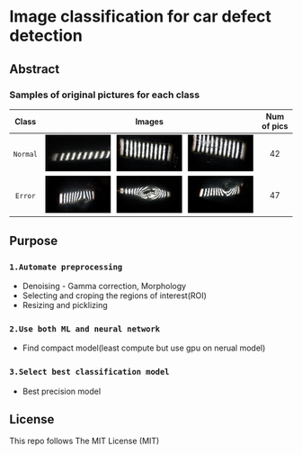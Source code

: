 # Image classification for car defect detection

## Abstract

### Samples of original pictures for each class
|Class|Images|Num of pics|
|:---:|:---:|:---:|
|`Normal`|![Normal Images](/imgs/nor_merged.png)|42|
|`Error`|![Error Images](/imgs/err_merged.png)|47|

## Purpose

### `1.Automate preprocessing`
* Denoising - Gamma correction, Morphology
* Selecting and croping the regions of interest(ROI)
* Resizing and picklizing

### `2.Use both ML and neural network`
* Find compact model(least compute but use gpu on nerual model)

### `3.Select best classification model`
* Best precision model

## License
This repo follows The MIT License (MIT)
